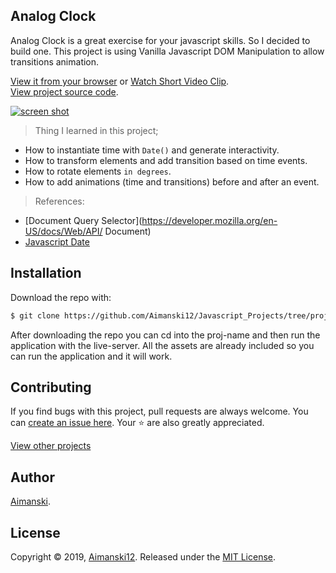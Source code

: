 ## Analog Clock

Analog Clock is a great exercise for your javascript skills. So I decided to build one. This project is using Vanilla Javascript DOM Manipulation to allow transitions animation. 

[View it from your browser](https://aimanski-js02-clock.herokuapp.com/) or
[Watch Short Video Clip](https://www.youtube.com/watch?v=vOa3j6Z2vrw). <br>
[View project source code](https://github.com/Aimanski12/Javascript_Projects/tree/proj02).

<div float="left">
  <a href="https://www.youtube.com/watch?v=vOa3j6Z2vrw">
    <img src="ttps://user-images.githubusercontent.com/32781697/57983633-ecf8a500-7a19-11e9-9a20-28704f18e800.gif" alt="screen shot">
  </a>
</div>

> Thing I learned in this project;
  * How to instantiate time with `Date()` and generate interactivity.
  * How to transform elements and add transition based on time events.
  * How to rotate elements `in degrees`. 
  * How to add animations (time and transitions) before and after an event.

> References:
  * [Document Query Selector](https://developer.mozilla.org/en-US/docs/Web/API/
  Document)
  * [Javascript Date](https://developer.mozilla.org/en-US/docs/Web/JavaScript/Reference/Global_Objects/Date)

## Installation

Download the repo with:

```bash
$ git clone https://github.com/Aimanski12/Javascript_Projects/tree/proj02 proj-name
```

After downloading the repo you can cd into the proj-name and then run the application with the live-server. All the assets are already included so you can run the application and it will work. 

## Contributing

If you find bugs with this project, pull requests are always welcome. You can [create an issue here](https://github.com/Aimanski12/Javascript_Projects/issues/new).
Your :star: are also greatly appreciated.

[View other projects](https://github.com/Aimanski12/Javascript_Projects)

## Author

[Aimanski](https://github.com/Aimanski12).

## License 

Copyright © 2019, [Aimanski12](https://github.com/Aimanski12).
Released under the [MIT License](LICENSE).


